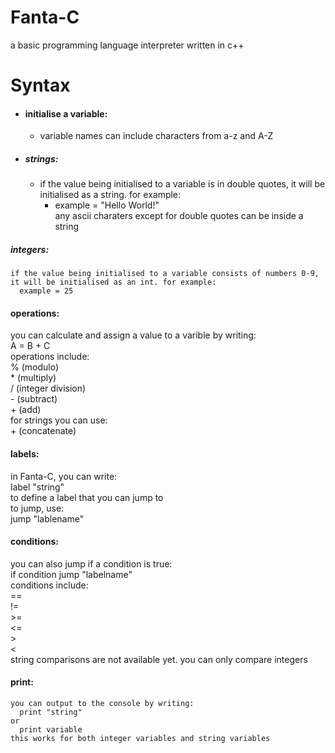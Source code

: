 # Fanta-C  
a basic programming language interpreter written in c++  
# Syntax  
* #### initialise a variable:  
  * variable names can include characters from a-z and A-Z  
* ##### strings:  
  * if the value being initialised to a variable is in double quotes, it will be initialised as a string. for example:  
    * example = "Hello World!"  
    any ascii charaters except for double quotes can be inside a string  
 ##### integers:  
    if the value being initialised to a variable consists of numbers 0-9, it will be initialised as an int. for example:  
      example = 25  
#### operations:  
  you can calculate and assign a value to a varible by writing:  
    A = B + C  
  operations include:  
    % (modulo)  
    * (multiply)  
    / (integer division)  
    - (subtract)  
    + (add)  
    for strings you can use:  
      + (concatenate)  
#### labels:  
  in Fanta-C, you can write:  
    label "string"  
  to define a label that you can jump to  
  to jump, use:  
    jump "lablename"  
#### conditions:  
  you can also jump if a condition is true:  
    if condition jump "labelname"  
  conditions include:  
    ==  
    !=  
    >=  
    <=  
    >  
    <  
  string comparisons are not available yet. you can only compare integers  
 #### print:  
    you can output to the console by writing:  
      print "string"  
    or  
      print variable  
    this works for both integer variables and string variables  
    
